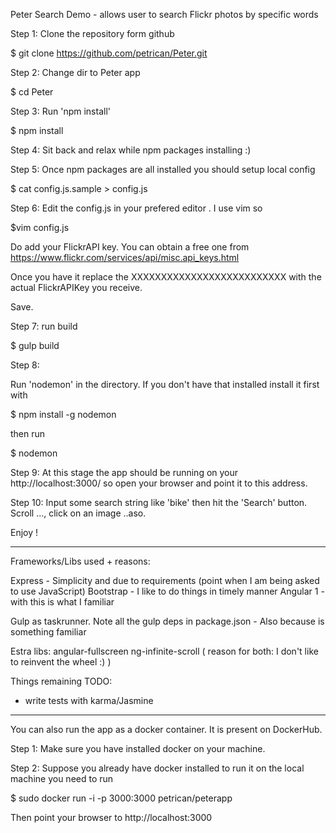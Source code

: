 Peter Search Demo - allows user to search Flickr photos by specific words



Step 1:  Clone the repository form github
      
$ git clone https://github.com/petrican/Peter.git

Step 2: Change dir to Peter app

$ cd Peter

Step 3: Run 'npm install'

$ npm install

Step 4: Sit back and relax while npm packages installing :)

Step 5: Once npm packages are all installed you should setup local config

$ cat config.js.sample > config.js

Step 6: Edit the config.js in your prefered editor . I use vim so

$vim config.js

Do add your FlickrAPI key. You can obtain a free one from <a href="https://www.flickr.com/services/api/misc.api_keys.html">https://www.flickr.com/services/api/misc.api_keys.html</a>

Once you have it replace the XXXXXXXXXXXXXXXXXXXXXXXXXX with the actual FlickrAPIKey you receive.

Save.

Step 7: run build

$ gulp build


Step 8: 

Run 'nodemon' in the directory. If you don't have that installed install it first with 

$ npm install -g nodemon

then run

$ nodemon

Step 9: At this stage the app should be running on your http://localhost:3000/ so open your browser and point it to this address.

Step 10: Input some search string like 'bike' then hit the 'Search' button. Scroll ..., click on an image ..aso.

Enjoy !


-----------



Frameworks/Libs used + reasons:

Express - Simplicity and due to requirements (point when I am being asked to use JavaScript)
Bootstrap - I like to do things in timely manner
Angular 1 - with this is what I familiar

Gulp as taskrunner. Note all the gulp deps in package.json - Also because is something familiar

Estra libs: 
angular-fullscreen
ng-infinite-scroll
( reason for both: I don't like to reinvent the wheel :) )

Things remaining TODO:

- write tests with karma/Jasmine



--------------------------------------------------------------------------------------------------

You can also run the app as a docker container. It is present on DockerHub.

Step 1: Make sure you have installed docker on your machine.

Step 2: Suppose you already have docker installed to run it on the local machine you need to run

$ sudo docker run -i -p 3000:3000 petrican/peterapp

Then point your browser to http://localhost:3000







